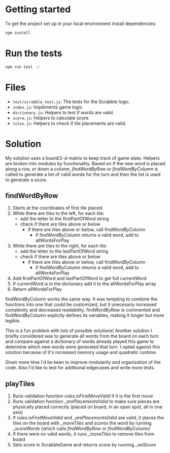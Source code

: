 # Getting started

To get the project set up in your local environment install dependencies:

```bash
npm install
```

# Run the tests

```bash
npm run test -s
```

# Files

- `test/scrabble_test.js`: The tests for the Scrabble logic.
- `index.js`: Implements game logic.
- `dictionary.js`: Helpers to test if words are valid.
- `score.js`: Helpers to calculate score.
- `rules.js`: Helpers to check if tile placements are valid.


# Solution

My solution uses a board/2-d-matrix to keep track of game state. Helpers are broken into modules by functionality. Based on if the new word is placed along a row, or down a column, *findWordByRow* or *findWordByColumn*  is called to generate a list of valid words for the turn and then the list is used to generate a score.

## findWordByRow
1. Starts at the coordinates of first tile placed
2. While there are tiles to the left, for each tile:
    * add the letter to the firstPartOfWord string
    * check if there are tiles above or below
      * if there are tiles above or below, call findWordByColumn
        * if findWordByColumn returns a valid word, add to allWordsForPlay
3. While there are tiles to the right, for each tile:
    * add the letter to the lastPartOfWord string
    * check if there are tiles above or below
      * if there are tiles above or below, call findWordByColumn
          * if findWordByColumn returns a valid word, add to allWordsForPlay
4. Add firstPartOfWord and lastPartOfWord to get full currentWord
5. If currentWord is in the dictionary add it to the allWordsForPlay array
6. Return allWordsForPlay

findWordByColumn works the same way. It was tempting to combine the functions into one that could be customized, but it unecesariy increased complexity and decreased readability. findWordByRow is commented and findWordByColumn explictly defines its variables, making it longer but more legible.

This is a fun problem with lots of possible solutions! Another solution I briefly considered was to generate all words from the board on each turn and compare against a dictionary of words already played this game to determine which new words were generated that turn. I opted against this solution because of it's increased memory usage and quadratic runtime.

Given more time I'd be keen to improve modularity and organization of the code. Also I'd like to test for additional edgecases and write more tests.

## playTiles
1. Runs validation function *rules.isFirstMoveValid* if it is the first move
2. Runs validation function *_arePlacementsValid* to make sure pieces are physically placed correctly (placed on board, in an open spot, all in one axis)
3. If *rules.isFirstMoveValid*  and *_arePlacementsValid* are valid, it places the tiles on the board with *_moveTiles* and scores the word by running *_scoreWords* (which calls *findWordByRow* or *findWordByColumn*)
4. If there were no valid words, it runs *_moveTiles* to remove tiles from board
5. Sets score in ScrabbleGame and returns score by running *_setScore*
